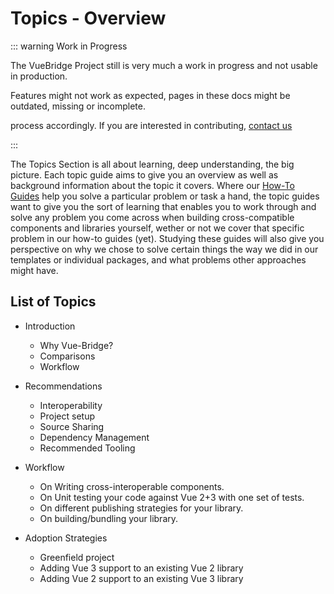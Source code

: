 # Topics - Overview

::: warning Work in Progress

The VueBridge Project still is very much a work in progress and not usable in production.

Features might not work as expected, pages in these docs might be outdated, missing or incomplete.

process accordingly. If you are interested in contributing, [contact us](https://twitter.com/VueBridge)

:::

The Topics Section is all about learning, deep understanding, the big picture. Each topic guide aims to give you an overview as well as background information about the topic it covers. Where our [How-To Guides](/guides/) help you solve a particular problem or task a hand, the topic guides want to give you the sort of learning that enables you to work through and solve any problem you come across when building cross-compatible components and libraries yourself, wether or not we cover that specific problem in our how-to guides (yet). Studying these guides will also give you perspective on why we chose to solve certain things the way we did in our templates or individual packages, and what problems other approaches might have.

## List of Topics

<!-- TODO: this could be made prettier with card components and a grid -->

* Introduction
  * Why Vue-Bridge?
  * Comparisons
  * Workflow
* Recommendations
  * Interoperability
  * Project setup
  * Source Sharing
  * Dependency Management
  * Recommended Tooling

* Workflow
  * On Writing cross-interoperable components.
  * On Unit testing your code against Vue 2+3 with one set of tests.
  * On different publishing strategies for your library.
  * On building/bundling your library.
* Adoption Strategies
  * Greenfield project
  * Adding Vue 3 support to an existing Vue 2 library
  * Adding Vue 2 support to an existing Vue 3 library

